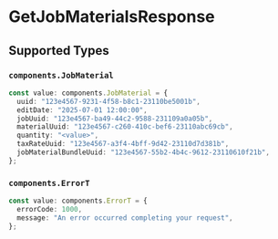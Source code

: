 # GetJobMaterialsResponse


## Supported Types

### `components.JobMaterial`

```typescript
const value: components.JobMaterial = {
  uuid: "123e4567-9231-4f58-b8c1-23110be5001b",
  editDate: "2025-07-01 12:00:00",
  jobUuid: "123e4567-ba49-44c2-9588-231109a0a05b",
  materialUuid: "123e4567-c260-410c-bef6-23110abc69cb",
  quantity: "<value>",
  taxRateUuid: "123e4567-a3f4-4bff-9d42-23110d7d381b",
  jobMaterialBundleUuid: "123e4567-55b2-4b4c-9612-23110610f21b",
};
```

### `components.ErrorT`

```typescript
const value: components.ErrorT = {
  errorCode: 1000,
  message: "An error occurred completing your request",
};
```

